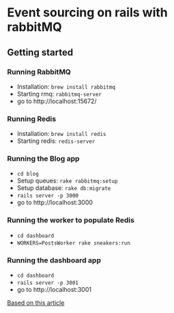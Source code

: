 # Event sourcing on rails with rabbitMQ

## Getting started
### Running RabbitMQ
- Installation: `brew install rabbitmq`
- Starting rmq: `rabbitmq-server`
- go to http://localhost:15672/

### Running Redis
- Installation: `brew install redis`
- Starting redis: `redis-server`

### Running the Blog app
- `cd blog`
- Setup queues: `rake rabbitmq:setup`
- Setup database: `rake db:migrate`
- `rails server -p 3000`
- go to http://localhost:3000

### Running the worker to populate Redis
- `cd dashboard`
- `WORKERS=PostsWorker rake sneakers:run`

### Running the dashboard app
- `cd dashboard`
- `rails server -p 3001`
- go to http://localhost:3001

[Based on this article](http://codetunes.com/2014/event-sourcing-on-rails-with-rabbitmq/)
